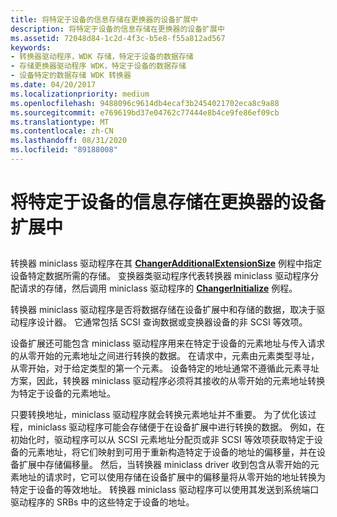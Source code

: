 ```yaml
---
title: 将特定于设备的信息存储在更换器的设备扩展中
description: 将特定于设备的信息存储在更换器的设备扩展中
ms.assetid: 72048d84-1c2d-4f3c-b5e8-f55a812ad567
keywords:
- 转换器驱动程序，WDK 存储，特定于设备的数据存储
- 存储更换器驱动程序 WDK，特定于设备的数据存储
- 设备特定的数据存储 WDK 转换器
ms.date: 04/20/2017
ms.localizationpriority: medium
ms.openlocfilehash: 9488096c9614db4ecaf3b2454021702eca8c9a88
ms.sourcegitcommit: e769619bd37e04762c77444e8b4ce9fe86ef09cb
ms.translationtype: MT
ms.contentlocale: zh-CN
ms.lasthandoff: 08/31/2020
ms.locfileid: "89188008"
---
```

# <a name="storing-device-specific-information-in-the-changers-device-extension"></a>将特定于设备的信息存储在更换器的设备扩展中


## <span id="ddk_storing_device_specific_information_in_the_changers_device_extensi"></span><span id="DDK_STORING_DEVICE_SPECIFIC_INFORMATION_IN_THE_CHANGERS_DEVICE_EXTENSI"></span>


转换器 miniclass 驱动程序在其 [**ChangerAdditionalExtensionSize**](/windows-hardware/drivers/ddi/mcd/nf-mcd-changeradditionalextensionsize) 例程中指定设备特定数据所需的存储。 变换器类驱动程序代表转换器 miniclass 驱动程序分配请求的存储，然后调用 miniclass 驱动程序的 [**ChangerInitialize**](/windows-hardware/drivers/ddi/mcd/nf-mcd-changerinitialize) 例程。

转换器 miniclass 驱动程序是否将数据存储在设备扩展中和存储的数据，取决于驱动程序设计器。 它通常包括 SCSI 查询数据或变换器设备的非 SCSI 等效项。

设备扩展还可能包含 miniclass 驱动程序用来在特定于设备的元素地址与传入请求的从零开始的元素地址之间进行转换的数据。 在请求中，元素由元素类型寻址，从零开始，对于给定类型的第一个元素。 设备特定的地址通常不遵循此元素寻址方案，因此，转换器 miniclass 驱动程序必须将其接收的从零开始的元素地址转换为特定于设备的元素地址。

只要转换地址，miniclass 驱动程序就会转换元素地址并不重要。 为了优化该过程，miniclass 驱动程序可能会存储便于在设备扩展中进行转换的数据。 例如，在初始化时，驱动程序可以从 SCSI 元素地址分配页或非 SCSI 等效项获取特定于设备的元素地址，将它们映射到可用于重新构造特定于设备的地址的偏移量，并在设备扩展中存储偏移量。 然后，当转换器 miniclass driver 收到包含从零开始的元素地址的请求时，它可以使用存储在设备扩展中的偏移量将从零开始的地址转换为特定于设备的等效地址。 转换器 miniclass 驱动程序可以使用其发送到系统端口驱动程序的 SRBs 中的这些特定于设备的地址。

 

